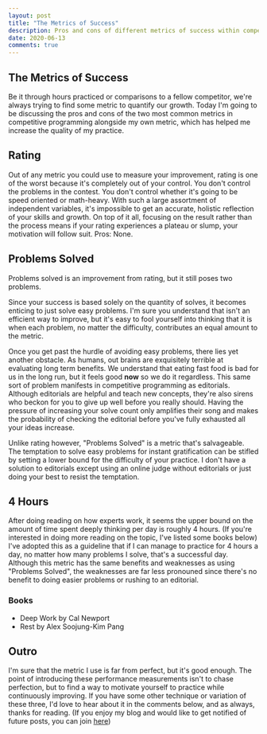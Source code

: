 ```yaml
---
layout: post
title: "The Metrics of Success"
description: Pros and cons of different metrics of success within competitive programming.
date: 2020-06-13
comments: true
---
```


## The Metrics of Success 

Be it through hours practiced or comparisons to a fellow competitor, we're
always trying to find some metric to quantify our growth. Today I'm going to be
discussing the pros and cons of the two most common metrics in competitive
programming alongside my own metric, which has helped me increase the quality of
my practice.

## Rating

Out of any metric you could use to measure your improvement, rating is one of
the worst because it's completely out of your control. You don't control the
problems in the contest. You don't control whether it's going to be speed
oriented or math-heavy. With such a large assortment of independent variables,
it's impossible to get an accurate, holistic reflection of your skills and
growth. On top of it all, focusing on the result rather than the process means
if your rating experiences a plateau or slump, your motivation will follow suit.
Pros: None.

## Problems Solved

Problems solved is an improvement from rating, but it still poses two problems.

Since your success is based solely on the quantity of solves, it becomes
enticing to just solve easy problems. I'm sure you understand that isn't an
efficient way to improve, but it's easy to fool yourself into thinking that it
is when each problem, no matter the difficulty, contributes an equal amount to
the metric.

Once you get past the hurdle of avoiding easy problems, there lies yet another
obstacle. As humans, out brains are exquisitely terrible at evaluating long term
benefits.  We understand that eating fast food is bad for us in the long run,
but it feels good **now** so we do it regardless. This same sort of problem
manifests in competitive programming as editorials. Although editorials are
helpful and teach new concepts, they're also sirens who beckon for you to give
up well before you really should. Having the pressure of increasing your solve
count only amplifies their song and makes the probability of checking the
editorial before you've fully exhausted all your ideas increase.

Unlike rating however, "Problems Solved" is a metric that's salvageable. The
temptation to solve easy problems for instant gratification can be stifled by
setting a lower bound for the difficulty of your practice. I don't have a
solution to editorials except using an online judge without editorials or just
doing your best to resist the temptation.

## 4 Hours

After doing reading on how experts work, it seems the upper bound on the amount
of time spent deeply thinking per day is roughly 4 hours. (If you're interested
in doing more reading on the topic, I've listed some books below) I've adopted
this as a guideline that if I can manage to practice for 4 hours a day, no
matter how many problems I solve, that's a successful day. Although this metric
has the same benefits and weaknesses as using "Problems Solved", the weaknesses
are far less pronouned since there's no benefit to doing easier problems or
rushing to an editorial.

### Books
- Deep Work by Cal Newport
- Rest by Alex Soojung-Kim Pang

## Outro

I'm sure that the metric I use is far from perfect, but it's good enough. The
point of introducing these performance measurements isn't to chase perfection,
but to find a way to motivate yourself to practice while continuously improving.
If you have some other technique or variation of these three, I'd love to hear
about it in the comments below, and as always, thanks for reading. (If you enjoy
my blog and would like to get notified of future posts, you can join [here](https://discord.gg/KuQ89ks))

